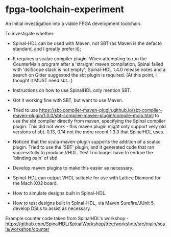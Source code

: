# fpga-toolchain-experiment
An initial investigation into a viable FPGA development toolchain.

To investigate whether:
* Spinal-HDL can be used with Maven, not SBT (as Maven is the defacto standard, and I greatly prefer it); 
* It requires a scalac compiler plugin. When attempting to run the CounterMain program after a 'straight' maven
compilation, Spinal failed with 'dslScope stack is not empty'; Spinal-HDL 1.4.0 release notes and a search on Gitter
suggested the sbt plugin is required. (At this point, I thought it MUST need sbt...) 
* Instructions on how to use SpinalHDL only mention SBT.
* Got it working fine with SBT, but want to use Maven.
* Tried to use https://sbt-compiler-maven-plugin.github.io/sbt-compiler-maven-plugin/1.0.0/sbt-compiler-maven-plugin/compile-mojo.html
to use the sbt compiler directly from maven, specifying the Spinal compiler plugin. This did not work - this maven
plugin might only support very old versions of sbt. 0.13, 0.14 not the more recent 1.3.3 that SpinalHDL uses.
* Noticed that the scala-maven-plugin supports the addition of a scalac plugin. Tried to use the 'SBT' plugin, and
it generated code that ran successfully to produce VHDL. Yes! I no longer have to endure the 'blinding pain' of sbt!

* Develop maven plugins to make this easier as necessary.

* Spinal-HDL can output VHDL suitable for use with Lattice Diamond for the Mach XO2 board.

* How to simulate designs built in Spinal-HDL.

* How to test designs built in Spinal-HDL, via Maven Surefire/JUnit 5, develop DSLs to assist as necessary.

Example counter code taken from SpinalHDL's workshop - https://github.com/SpinalHDL/SpinalWorkshop/tree/workshop/src/main/scala/workshop/counter
